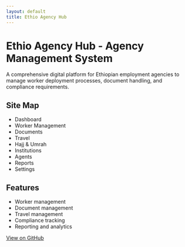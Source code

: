 ```yaml
---
layout: default
title: Ethio Agency Hub
---
```


# Ethio Agency Hub - Agency Management System

A comprehensive digital platform for Ethiopian employment agencies to manage worker deployment processes, document handling, and compliance requirements.

## Site Map

- Dashboard
- Worker Management
- Documents
- Travel
- Hajj & Umrah
- Institutions
- Agents
- Reports
- Settings

## Features

- Worker management
- Document management
- Travel management
- Compliance tracking
- Reporting and analytics

[View on GitHub](https://github.com/sadiq49/-ethio-agency-hub-.git) 